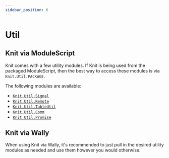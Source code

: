 ```yaml
---
sidebar_position: 6
---
```


# Util

## Knit via ModuleScript
Knit comes with a few utility modules. If Knit is being used from the packaged
ModuleScript, then the best way to access these modules is via `Knit.Util.PACKAGE`.

The following modules are available:

- [`Knit.Util.Signal`](https://sleitnick.github.io/RbxUtil/api/Signal)
- [`Knit.Util.Remote`](https://sleitnick.github.io/RbxUtil/api/Remote)
- [`Knit.Util.TableUtil`](https://sleitnick.github.io/RbxUtil/api/TableUtil)
- [`Knit.Util.Comm`](https://sleitnick.github.io/RbxUtil/api/Comm)
- [`Knit.Util.Promise`](https://eryn.io/roblox-lua-promise/api/Promise)

## Knit via Wally
When using Knit via Wally, it's recommended to just pull in the desired utility
modules as needed and use them however you would otherwise.
